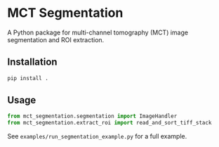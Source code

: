 # MCT Segmentation

A Python package for multi-channel tomography (MCT) image segmentation and ROI extraction.

## Installation

```bash
pip install .
```

## Usage

```python
from mct_segmentation.segmentation import ImageHandler
from mct_segmentation.extract_roi import read_and_sort_tiff_stack
```

See `examples/run_segmentation_example.py` for a full example.
